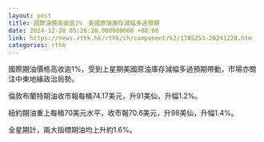 ```yaml
---
layout: post
title: 國際油價高收逾1%　美國原油庫存減幅多過預期
date: 2024-12-28 05:26:28.000000000 +08:00
link: https://news.rthk.hk/rthk/ch/component/k2/1785253-20241228.htm
categories: rthk
---
```


國際期油價格高收逾1%，受到上星期美國原油庫存減幅多過預期帶動，市場亦關注中東地緣政治局勢。

倫敦布蘭特期油收市報每桶74.17美元，升91美仙，升幅1.2%。

紐約期油重上每桶70美元水平，收市報70.6美元，升98美仙，升幅1.4%。

全星期計，兩大指標期油均上升約1.6%。
